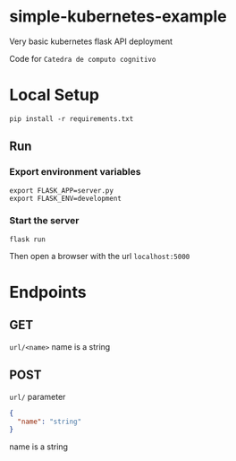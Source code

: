 # simple-kubernetes-example
Very basic kubernetes flask API deployment

Code for `Catedra de computo cognitivo`

# Local Setup
`pip install -r requirements.txt`

## Run
### Export environment variables
```shell
export FLASK_APP=server.py
export FLASK_ENV=development
```
### Start the server
```shell
flask run
```
Then open a browser with the url `localhost:5000`

# Endpoints
## GET
`url/<name>`
name is a string

## POST
`url/`
parameter
```json
{
  "name": "string"
}
```
name is a string
